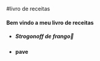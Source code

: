 #livro de receitas

#### Bem vindo a meu livro de receitas

- ##### Strogonoff de frango:chicken:

- **pave**

  ​

  ​